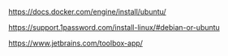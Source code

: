 https://docs.docker.com/engine/install/ubuntu/

https://support.1password.com/install-linux/#debian-or-ubuntu

https://www.jetbrains.com/toolbox-app/
